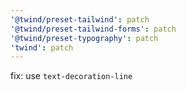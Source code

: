 ```yaml
---
'@twind/preset-tailwind': patch
'@twind/preset-tailwind-forms': patch
'@twind/preset-typography': patch
'twind': patch
---
```


fix: use `text-decoration-line`
